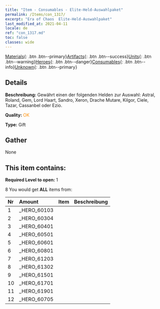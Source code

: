 ```yaml
---
title: "Item - Consumables - Elite-Held-Auswahlpaket"
permalink: /Items/con_1317/
excerpt: "Era of Chaos  Elite-Held-Auswahlpaket"
last_modified_at: 2021-04-11
locale: de
ref: "con_1317.md"
toc: false
classes: wide
---
```

 [Materials](/de/Items/){: .btn .btn--primary}[Artifacts](/de/Items/Artifacts/){: .btn .btn--success}[Units](/de/Items/Units/){: .btn .btn--warning}[Heroes](/de/Items/Heroes/){: .btn .btn--danger}[Consumables](/de/Items/Consumables/){: .btn .btn--info}[Unknown](/de/Items/Unknown/){: .btn .btn--primary}

## Details
 **Beschreibung:** Gewährt einen der folgenden Helden zur Auswahl: Astral, Roland, Gem, Lord Haart, Sandro, Xeron, Drache Mutare, Kilgor, Ciele, Tazar, Cassanbel oder Ezio.

 **Quality:** <span style="color: #FF8C00">OK</span>

 **Type:** Gift

## Gather

  None

## This item contains:

 **Required Level to open:** 1

 8 You would get **ALL** items  from:

  | Nr | Amount |     Item    | Beschreibung |
  |:---|:-------|:------------|:-----------:|
  | 1 | _HERO_60103 | 
  | 2 | _HERO_60304 | 
  | 3 | _HERO_60401 | 
  | 4 | _HERO_60501 | 
  | 5 | _HERO_60601 | 
  | 6 | _HERO_60801 | 
  | 7 | _HERO_61203 | 
  | 8 | _HERO_61302 | 
  | 9 | _HERO_61501 | 
  | 10 | _HERO_61701 | 
  | 11 | _HERO_61901 | 
  | 12 | _HERO_60705 | 
